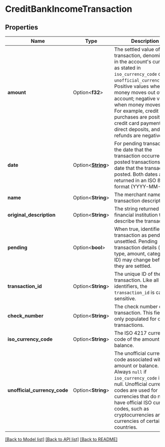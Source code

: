 # CreditBankIncomeTransaction

## Properties

Name | Type | Description | Notes
------------ | ------------- | ------------- | -------------
**amount** | Option<**f32**> | The settled value of the transaction, denominated in the account's currency as stated in `iso_currency_code` or `unofficial_currency_code`. Positive values when money moves out of the account; negative values when money moves in. For example, credit card purchases are positive; credit card payment, direct deposits, and refunds are negative. | [optional]
**date** | Option<[**String**](string.md)> | For pending transactions, the date that the transaction occurred; for posted transactions, the date that the transaction posted. Both dates are returned in an ISO 8601 format (YYYY-MM-DD). | [optional]
**name** | Option<**String**> | The merchant name or transaction description. | [optional]
**original_description** | Option<**String**> | The string returned by the financial institution to describe the transaction. | [optional]
**pending** | Option<**bool**> | When true, identifies the transaction as pending or unsettled. Pending transaction details (name, type, amount, category ID) may change before they are settled. | [optional]
**transaction_id** | Option<**String**> | The unique ID of the transaction. Like all Plaid identifiers, the `transaction_id` is case sensitive. | [optional]
**check_number** | Option<**String**> | The check number of the transaction. This field is only populated for check transactions. | [optional]
**iso_currency_code** | Option<**String**> | The ISO 4217 currency code of the amount or balance. | [optional]
**unofficial_currency_code** | Option<**String**> | The unofficial currency code associated with the amount or balance. Always `null` if `iso_currency_code` is non-null. Unofficial currency codes are used for currencies that do not have official ISO currency codes, such as cryptocurrencies and the currencies of certain countries. | [optional]

[[Back to Model list]](../README.md#documentation-for-models) [[Back to API list]](../README.md#documentation-for-api-endpoints) [[Back to README]](../README.md)


